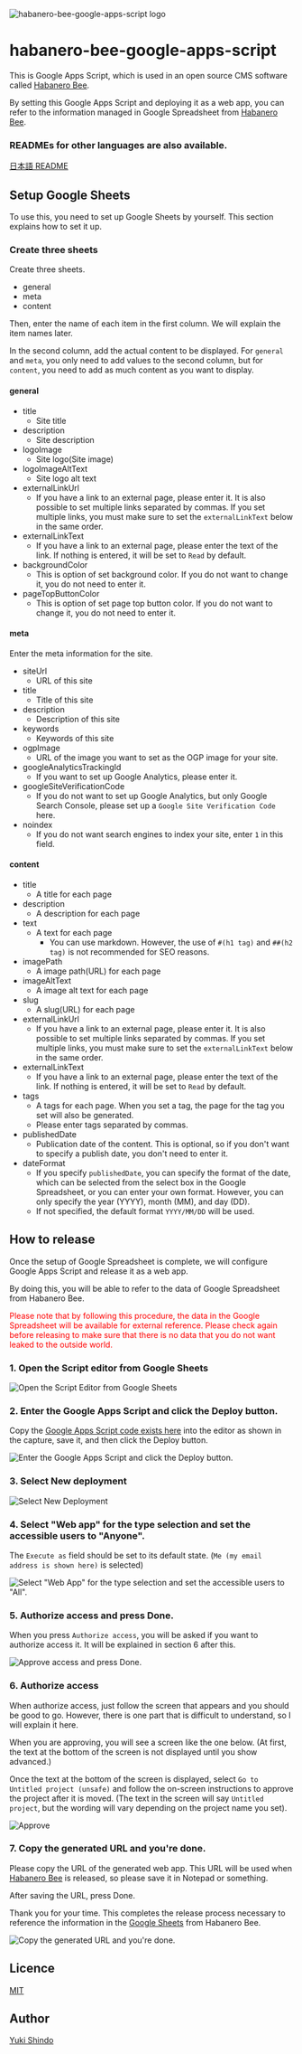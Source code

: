 ![habanero-bee-google-apps-script logo](https://user-images.githubusercontent.com/8216064/110191463-ec8a0200-7e6b-11eb-81d5-8b162402c18d.png)

# habanero-bee-google-apps-script

This is Google Apps Script, which is used in an open source CMS software called [Habanero Bee](https://github.com/shinshin86/habanero-bee).

By setting this Google Apps Script and deploying it as a web app, you can refer to the information managed in Google Spreadsheet from [Habanero Bee](https://github.com/shinshin86/habanero-bee).

### READMEs for other languages are also available.

[日本語 README](./README.ja.md)



## Setup Google Sheets

To use this, you need to set up Google Sheets by yourself.
This section explains how to set it up.

### Create three sheets

Create three sheets.

* general
* meta
* content

Then, enter the name of each item in the first column.
We will explain the item names later.

In the second column, add the actual content to be displayed.
For `general` and `meta`, you only need to add values to the second column, but for `content`, you need to add as much content as you want to display.

#### general

* title
  * Site title
* description
  * Site description
* logoImage
  * Site logo(Site image)
* logoImageAltText
  * Site logo alt text
* externalLinkUrl
  * If you have a link to an external page, please enter it. It is also possible to set multiple links separated by commas. If you set multiple links, you must make sure to set the `externalLinkText` below in the same order.
* externalLinkText
  * If you have a link to an external page, please enter the text of the link. If nothing is entered, it will be set to `Read` by default.
* backgroundColor
  * This is option of set background color. If you do not want to change it, you do not need to enter it.
* pageTopButtonColor
  * This is option of set page top button color. If you do not want to change it, you do not need to enter it.

#### meta

Enter the meta information for the site.

* siteUrl
  * URL of this site
* title
  * Title of this site
* description
  * Description of this site
* keywords
  * Keywords of this site
* ogpImage
  * URL of the image you want to set as the OGP image for your site.
* googleAnalyticsTrackingId
  * If you want to set up Google Analytics, please enter it.
* googleSiteVerificationCode
  * If you do not want to set up Google Analytics, but only Google Search Console, please set up a `Google Site Verification Code` here.
* noindex
  * If you do not want search engines to index your site, enter `1` in this field.

#### content

* title
  * A title for each page
* description
  * A description for each page
* text
  * A text for each page
    * You can use markdown. However, the use of `#(h1 tag)` and `##(h2 tag)` is not recommended for SEO reasons.
* imagePath
  * A image path(URL) for each page
* imageAltText
  * A image alt text for each page
* slug
  * A slug(URL) for each page
* externalLinkUrl
  * If you have a link to an external page, please enter it. It is also possible to set multiple links separated by commas. If you set multiple links, you must make sure to set the `externalLinkText` below in the same order.
* externalLinkText
  * If you have a link to an external page, please enter the text of the link. If nothing is entered, it will be set to `Read` by default.
* tags
  * A tags for each page. When you set a tag, the page for the tag you set will also be generated.
  * Please enter tags separated by commas.
* publishedDate
  * Publication date of the content. This is optional, so if you don't want to specify a publish date, you don't need to enter it.
* dateFormat
  * If you specify `publishedDate`, you can specify the format of the date, which can be selected from the select box in the Google Spreadsheet, or you can enter your own format. However, you can only specify the year (YYYY), month (MM), and day (DD).
  * If not specified, the default format `YYYY/MM/DD` will be used.

## How to release

Once the setup of Google Spreadsheet is complete, we will configure Google Apps Script and release it as a web app.

By doing this, you will be able to refer to the data of Google Spreadsheet from Habanero Bee.

<font color="red">Please note that by following this procedure, the data in the Google Spreadsheet will be available for external reference. Please check again before releasing to make sure that there is no data that you do not want leaked to the outside world.</font>



### 1. Open the Script editor from Google Sheets

![Open the Script Editor from Google Sheets](./images/en/setup-01.png)



### 2. Enter the Google Apps Script and click the Deploy button.

Copy the [Google Apps Script code exists here](https://raw.githubusercontent.com/shinshin86/habanero-bee-google-apps-script/main/habanero-bee-google-apps-script.gs) into the editor as shown in the capture, save it, and then click the Deploy button.

![Enter the Google Apps Script and click the Deploy button.](./images/en/setup-02.png)



### 3. Select New deployment

![Select New Deployment](./images/en/setup-03.png)

### 4. Select "Web app" for the type selection and set the accessible users to "Anyone".

The `Execute as` field should be set to its default state.
(`Me (my email address is shown here)` is selected)

![Select "Web App" for the type selection and set the accessible users to "All".](./images/en/setup-04.png)

### 5. Authorize access and press Done.

When you press `Authorize access`, you will be asked if you want to authorize access it. It will be explained in section 6 after this.

![Approve access and press Done.](./images/en/setup-05.png)

### 6. Authorize access

When authorize access, just follow the screen that appears and you should be good to go.
However, there is one part that is difficult to understand, so I will explain it here.

When you are approving, you will see a screen like the one below.
(At first, the text at the bottom of the screen is not displayed until you show advanced.)

Once the text at the bottom of the screen is displayed, select `Go to Untitled project (unsafe)` and follow the on-screen instructions to approve the project after it is moved.
(The text in the screen will say `Untitled project`, but the wording will vary depending on the project name you set).

![Approve](./images/en/setup-06.png)

### 7. Copy the generated URL and you're done.

Please copy the URL of the generated web app. This URL will be used when [Habanero Bee](https://github.com/shinshin86/habanero-bee) is released, so please save it in Notepad or something.

After saving the URL, press Done.

Thank you for your time. This completes the release process necessary to reference the information in the [Google Sheets](https://github.com/shinshin86/habanero-bee) from Habanero Bee.

![Copy the generated URL and you're done.](./images/en/setup-07.png)

## Licence
[MIT](https://github.com/shinshin86/habanero-bee-google-apps-script/blob/main/LICENSE)

## Author
[Yuki Shindo](https://shinshin86.com)
